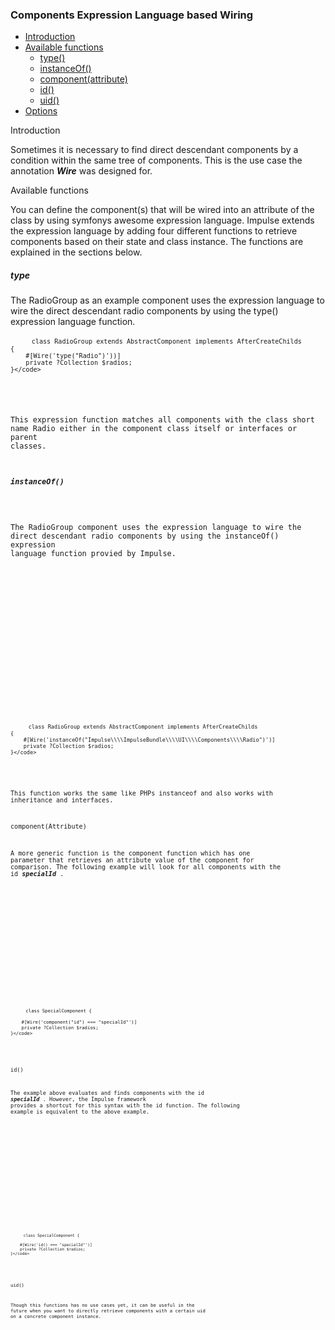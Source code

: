 <h3 class="doc-title">Components Expression Language based Wiring</h3>

- [Introduction](#introduction)
- [Available functions](#available-functions)
    - [type()](#type)
	- [instanceOf()](#instanceOf)
    - [component(attribute)](#componentAttribute)
    - [id()](#id)
    - [uid()](#uid)
- [Options](#options)

<a id="introduction">Introduction</a>

Sometimes it is necessary to find direct descendant components by a condition within the same tree of components. This is the use case the annotation  **_Wire_** was designed for.

<a id="available-functions">Available functions</a>

You can define the component(s) that will be wired into an attribute of the class by using symfonys awesome expression language. Impulse extends the expression language by adding four different functions to retrieve components based on their state and class instance. The functions are explained in the sections below.

<h5><a id="type">type</a></h5>

The RadioGroup as an example component uses the expression language to wire the direct descendant radio components by using the type() expression language function. 

<div class="code-header">
	<div class="container-fluid">
		<div class="row">
          <div class="button red"></div>
          <div class="button yellow"></div>
          <div class="button green"></div>
        </div>
    </div>
</div>
<pre class="code-white line-numbers language-php">
	<code class="imp-code language-php"><?php
	namespace Impulse\ImpulseBundle\UI\Components;
    use ...

    class RadioGroup extends AbstractComponent implements AfterCreateChilds
    {
        #[Wire('type("Radio")'))]
        private ?Collection $radios;
	}</code>
</pre>

This expression function matches all components with the class short name Radio either in the component class itself or interfaces or parent classes.  

<h5><a id="instanceOf">instanceOf()</a></h5>

The RadioGroup component uses the expression language to wire the direct descendant radio components by using the instanceOf() expression language function provied by Impulse. 

<div class="code-header">
	<div class="container-fluid">
		<div class="row">
          <div class="button red"></div>
          <div class="button yellow"></div>
          <div class="button green"></div>
        </div>
    </div>
</div>
<pre class="code-white line-numbers language-php">
	<code class="imp-code language-php"><?php
	namespace Impulse\ImpulseBundle\UI\Components;
    use ...

    class RadioGroup extends AbstractComponent implements AfterCreateChilds
    {
        #[Wire('instanceOf("Impulse\\\\ImpulseBundle\\\\UI\\\\Components\\\\Radio")')]
        private ?Collection $radios;
	}</code>
</pre>

This function works the same like PHPs instanceof and also works with inheritance and interfaces.

<a id="componentAttribute">component(Attribute)</a>

A more generic function is the component function which has one parameter that retrieves an attribute value of the component for comparison. The following example will look for all components with the id **_specialId_** .

<div class="code-header">
	<div class="container-fluid">
		<div class="row">
          <div class="button red"></div>
          <div class="button yellow"></div>
          <div class="button green"></div>
        </div>
    </div>
</div>
<pre class="code-white line-numbers language-php">
	<code class="imp-code language-php"><?php
    
    class SpecialComponent {

	    #[Wire('component("id") === "specialId"')]
        private ?Collection $radios;
    }</code>
</pre>

<a id="id">id()</a>

The example above evaluates and finds components with the id **_specialId_** . However, the Impulse framework provides a shortcut for this syntax with the id function. The following example is equivalent to the above example.

<div class="code-header">
	<div class="container-fluid">
		<div class="row">
          <div class="button red"></div>
          <div class="button yellow"></div>
          <div class="button green"></div>
        </div>
    </div>
</div>
<pre class="code-white line-numbers language-php">
	<code class="imp-code language-php"><?php

    class SpecialComponent {

        #[Wire('id() === "specialId"')]
        private ?Collection $radios;
    }</code>
</pre>

<a id="uid">uid()</a>

Though this functions has no use cases yet, it can be useful in the future when you want to directly retrieve components with a certain uid on a concrete component instance.

